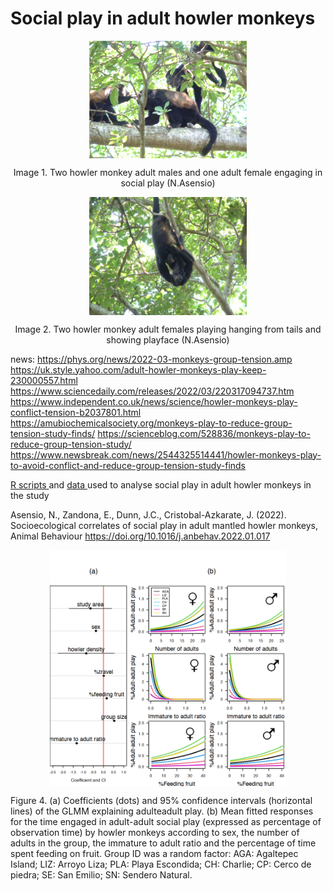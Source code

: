 # Social play in adult howler monkeys

<p align="center">
<img src="figures/two adult males and one adult female playing.png" width="50%" alt="" class="center" align="middle" alt="howler adult monkeys playing">
</center>
<p>    
<p align="center">
Image 1. Two howler monkey adult males and one adult female engaging in social play (N.Asensio)    
</p> 

<p align="center">
<img src="two females playing.JPG" width="50%" alt="" class="center" align="middle" alt="howler adult monkeys playing">
</center>
<p>    
<p align="center">
Image 2. Two howler monkey adult females playing hanging from tails and showing playface (N.Asensio)    
</p> 

news:
<https://phys.org/news/2022-03-monkeys-group-tension.amp>
<https://uk.style.yahoo.com/adult-howler-monkeys-play-keep-230000557.html>
<https://www.sciencedaily.com/releases/2022/03/220317094737.htm>
<https://www.independent.co.uk/news/science/howler-monkeys-play-conflict-tension-b2037801.html>
<https://amubiochemicalsociety.org/monkeys-play-to-reduce-group-tension-study-finds/>
<https://scienceblog.com/528836/monkeys-play-to-reduce-group-tension-study/>
<https://www.newsbreak.com/news/2544325514441/howler-monkeys-play-to-avoid-conflict-and-reduce-group-tension-study-finds>
    
    
<a href="https://github.com/norberello/social-play-in-adult-howler-monkeys/blob/main/social%20adult%20play%20in%20howler%20monkeys%20study%20RScripts%20.ipynb"> R scripts </a> and <a href="https://github.com/norberello/social-play-in-adult-howler-monkeys/tree/main/data"> data </a> used to analyse social play in adult howler monkeys in the study 

Asensio, N., Zandona, E., Dunn, J.C., Cristobal-Azkarate, J. (2022). Socioecological correlates of social play in adult mantled howler monkeys, Animal Behaviour https://doi.org/10.1016/j.anbehav.2022.01.017
    
<p align="center">
<img src="/figures/figure play and correlates.png" width="75%" alt="" class="center" align="middle" alt="figure play correlates">
</center>

Figure 4. (a) Coefficients (dots) and 95% confidence intervals (horizontal lines) of the GLMM explaining adulteadult play. (b) Mean fitted responses for the time engaged in adult-adult social play (expressed as percentage of observation time) by howler monkeys according to sex, the number of adults in the group, the immature to adult ratio and the percentage of time spent feeding on fruit. Group ID was a random factor: AGA: Agaltepec Island; LIZ: Arroyo Liza; PLA: Playa Escondida; CH: Charlie; CP: Cerco de piedra; SE: San
Emilio; SN: Sendero Natural.

